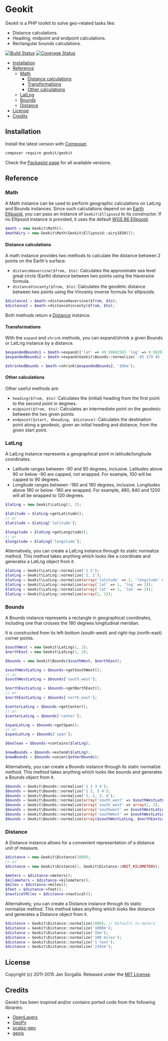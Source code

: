 Geokit
======

Geokit is a PHP toolkit to solve geo-related tasks like:

* Distance calculations.
* Heading, midpoint and endpoint calculations.
* Rectangular bounds calculations.

[![Build Status](https://travis-ci.org/jsor/geokit.svg?branch=master)](http://travis-ci.org/jsor/geokit?branch=master)
[![Coverage Status](https://img.shields.io/coveralls/jsor/geokit.svg?style=flat)](https://coveralls.io/r/jsor/geokit?branch=master)

* [Installation](#installation)
* [Reference](#reference)
    * [Math](#math)
        * [Distance calculations](#distance-calculations)
        * [Transformations](#transformations)
        * [Other calculations](#other-calculations)
    * [LatLng](#latlng)
    * [Bounds](#bounds)
    * [Distance](#distance)
* [License](#license)
* [Credits](#credits)

Installation
------------

Install the latest version with [Composer](http://getcomposer.org).

```bash
composer require geokit/geokit
```

Check the [Packagist page](https://packagist.org/packages/geokit/geokit) for all
available versions.

Reference
---------

### Math

A Math instance can be used to perform geographic calculations on LatLng and
Bounds instances. Since such calculations depend on an
[Earth Ellipsoid](http://en.wikipedia.org/wiki/Earth_ellipsoid), you can pass an
instance of `Geokit\Ellipsoid` to its constructor. If no Ellipsoid instance is
provided, it uses the default
[WGS 86 Ellipsoid](http://en.wikipedia.org/wiki/World_Geodetic_System).

```php
$math = new Geokit\Math();
$mathAiry = new Geokit\Math(Geokit\Ellipsoid::airy1830());
```

#### Distance calculations

A math instance provides two methods to calculate the distance between 2 points
on the Earth's surface:

* `distanceHaversine($from, $to)`: Calculates the approximate sea level great
   circle (Earth) distance between two points using the Haversine formula.
* `distanceVincenty($from, $to)`: Calculates the geodetic distance between two
   points using the Vincenty inverse formula for ellipsoids.

```php
$distance1 = $math->distanceHaversine($from, $to);
$distance2 = $math->distanceVincenty($from, $to);
```

Both methods return a [Distance](#distance) instance.

#### Transformations

With the `expand` and `shrink` methods, you can expand/shrink a given Bounds or
LatLng instance by a distance.

```php
$expandedBounds1 = $math->expand(['lat' => 49.50042565 'lng' => 8.50207515], '10km');
$expandedBounds2 = $math->expand(Geokit\Bounds::normalize('-45 179 45 -179'), '10km');

$shrinkedBounds = $math->shrink($expandedBounds2, '10km');
```

#### Other calculations

Other useful methods are:

* `heading($from, $to)`: Calculates the (initial) heading from the first point
   to the second point in degrees.
* `midpoint($from, $to)`: Calculates an intermediate point on the geodesic
   between the two given points.
* `endpoint($start, $heading, $distance)`: Calculates the destination point
   along a geodesic, given an initial heading and distance, from the given start
   point.
   
### LatLng

A LatLng instance represents a geographical point in latitude/longitude
coordinates.

* Latitude ranges between -90 and 90 degrees, inclusive. Latitudes above 90 or
  below -90 are capped, not wrapped. For example, 100 will be capped to 90
  degrees.
* Longitude ranges between -180 and 180 degrees, inclusive. Longitudes above 180
  or below -180 are wrapped. For example, 480, 840 and 1200 will all be wrapped
  to 120 degrees.

```php
$latLng = new Geokit\LatLng(1, 2);

$latitude = $latLng->getLatitude();
// or
$latitude = $latLng['latitude'];

$longitude = $latLng->getLongitude();
// or
$longitude = $latLng['longitude'];
```

Alternatively, you can create a LatLng instance through its static normalize
method. This method takes anything which looks like a coordinate and generates a
LatLng object from it.

```php
$latLng = Geokit\LatLng::normalize('1 2');
$latLng = Geokit\LatLng::normalize('1, 2');
$latLng = Geokit\LatLng::normalize(array('latitude' => 1, 'longitude' => 2));
$latLng = Geokit\LatLng::normalize(array('lat' => 1, 'lng' => 2));
$latLng = Geokit\LatLng::normalize(array('lat' => 1, 'lon' => 2));
$latLng = Geokit\LatLng::normalize(array(1, 2));
```

### Bounds

A Bounds instance represents a rectangle in geographical coordinates, including
one that crosses the 180 degrees longitudinal meridian.

It is constructed from its left-bottom (south-west) and right-top (north-east)
corner points.

```php
$southWest = new Geokit\LatLng(1, 2);
$northEast = new Geokit\LatLng(1, 2);

$bounds = new Geokit\Bounds($southWest, $northEast);

$southWestLatLng = $bounds->getSouthWest();
// or
$southWestLatLng = $bounds['south_west'];

$northEastLatLng = $bounds->getNorthEast();
// or
$northEastLatLng = $bounds['north_east'];

$centerLatLng = $bounds->getCenter();
// or
$centerLatLng = $bounds['center'];

$spanLatLng = $bounds->getSpan();
// or
$spanLatLng = $bounds['span'];

$boolean = $bounds->contains($latLng);

$newBounds = $bounds->extend($latLng);
$newBounds = $bounds->union($otherBounds);
```

Alternatively, you can create a Bounds instance through its static normalize
method. This method takes anything which looks like bounds and generates a
Bounds object from it.

```php
$bounds = Geokit\Bounds::normalize('1 2 3 4');
$bounds = Geokit\Bounds::normalize('1 2, 3 4');
$bounds = Geokit\Bounds::normalize('1, 2, 3, 4');
$bounds = Geokit\Bounds::normalize(array('south_west' => $southWestLatLng, 'north_east' => $northEastLatLng));
$bounds = Geokit\Bounds::normalize(array('south_west' => array(1, 2), 'north_east' => array(3, 4)));
$bounds = Geokit\Bounds::normalize(array('southwest' => $southWestLatLng, 'northeast' => $northEastLatLng));
$bounds = Geokit\Bounds::normalize(array('southWest' => $southWestLatLng, 'northEast' => $northEastLatLng));
$bounds = Geokit\Bounds::normalize(array($southWestLatLng, $northEastLatLng));
```

### Distance

A Distance instance allows for a convenient representation of a distance unit of
measure.

```php
$distance = new Geokit\Distance(1000);
// or
$distance = new Geokit\Distance(1, Geokit\Distance::UNIT_KILOMETERS);

$meters = $distance->meters();
$kilometers = $distance->kilometers();
$miles = $distance->miles();
$feet = $distance->feet();
$nauticalMiles = $distance->nautical();
```

Alternatively, you can create a Distance instance through its static normalize
method. This method takes anything which looks like distance and generates a
Distance object from it.

```php
$distance = Geokit\Distance::normalize(1000); // Defaults to meters
$distance = Geokit\Distance::normalize('1000m');
$distance = Geokit\Distance::normalize('1km');
$distance = Geokit\Distance::normalize('100 miles');
$distance = Geokit\Distance::normalize('1 foot');
$distance = Geokit\Distance::normalize('234nm');
```

License
-------

Copyright (c) 2011-2015 Jan Sorgalla. Released under the [MIT License](https://github.com/jsor/geokit/blob/master/LICENSE).

Credits
-------

Geokit has been inspired and/or contains ported code from the following
libraries:

* [OpenLayers](https://github.com/openlayers/openlayers)
* [GeoPy](https://github.com/geopy/geopy)
* [scalaz-geo](https://github.com/scalaz/scalaz-geo)
* [geojs](http://code.google.com/p/geojs)
